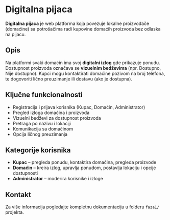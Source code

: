 # Digitalna pijaca

**Digitalna pijaca** je web platforma koja povezuje lokalne proizvođače (domaćine) sa potrošačima radi kupovine domaćih proizvoda bez odlaska na pijacu.

## Opis

Na platformi svaki domaćin ima svoj **digitalni izlog** gde prikazuje ponudu. Dostupnost proizvoda označava se **vizuelnim bedževima** (npr. Dostupno, Nije dostupno). Kupci mogu kontaktirati domaćine pozivom na broj telefona, te dogovoriti lično preuzimanje ili dostavu (ako je dostupna).

## Ključne funkcionalnosti

* Registracija i prijava korisnika (Kupac, Domaćin, Administrator)
* Pregled izloga domaćina i proizvoda
* Vizuelni bedževi za dostupnost proizvoda
* Pretraga po nazivu i lokaciji
* Komunikacija sa domaćinom
* Opcija ličnog preuzimanja

## Kategorije korisnika

* **Kupac** – pregleda ponudu, kontaktira domaćina, pregleda proizvode
* **Domaćin** – kreira izlog, upravlja ponudom, postavlja lokaciju i opcije dostupnosti
* **Administrator** – moderira korisnike i izloge

## Kontakt

Za više informacija pogledajte kompletnu dokumentaciju u folderu `faza1/` projekta.
